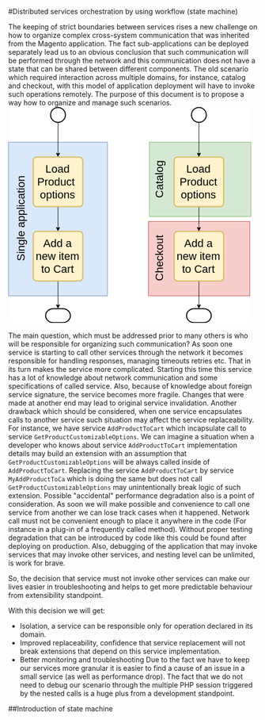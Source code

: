 #Distributed services orchestration by using workflow (state machine)

The keeping of strict boundaries between services rises a new challenge on how to organize complex cross-system communication that was inherited from the Magento application. The fact sub-applications can be deployed separately lead us to an obvious conclusion that such communication will be performed through the network and this communication does not have a state that can be shared between different components. The old scenario which required interaction across multiple domains, for instance, catalog and checkout, with this model of application deployment will have to invoke such operations remotely. The purpose of this document is to propose a way how to organize and manage such scenarios.
![Figure 1](services-orchestration/so1.png)

The main question, which must be addressed prior to many others is who will be responsible for organizing such communication? As soon one service is starting to call other services through the network it becomes responsible for handling responses, managing timeouts retries etc. That in its turn makes the service more complicated. Starting this time this service has a lot of knowledge about network communication and some specifications of called service. Also, because of knowledge about foreign service signature, the service becomes more fragile. Changes that were made at another end may lead to original service invalidation. Another drawback which should be considered, when one service encapsulates calls to another service such situation may affect the service replaceability. For instance, we have service `AddProductToCart` which incapsulate call to service `GetProductCustomizableOptions`. We can imagine a situation when a developer who knows about service `AddProductToCart` implementation details may build an extension with an assumption that `GetProductCustomizableOptions` will be always called inside of `AddProductToCart`. Replacing the service `AddProductToCart` by service `MyAddProductToCa` which is doing the same but does not call `GetProductCustomizableOptions` may unintentionally break logic of such extension. Possible "accidental" performance degradation also is a point of consideration. As soon we will make possible and convenience to call one service from another we can lose track cases when it happened. Network call must not be convenient enough to place it anywhere in the code (For instance in a plug-in of a frequently called method). Without proper testing degradation that can be introduced by code like this could be found after deploying on production. Also, debugging of the application that may invoke services that may invoke other services, and nesting level can be unlimited, is work for brave.

So, the decision that service must not invoke other services can make our lives easier in troubleshooting and helps to get more predictable behaviour from extensibility standpoint.

With this decision we will get:
* Isolation, a service can be responsible only for operation declared in its domain.
* Improved replaceability, confidence that service replacement will not break extensions that depend on this service implementation.
* Better monitoring and troubleshooting Due to the fact we have to keep our services more granular it is easier to find a cause of an issue in a small service (as well as performance drop). The fact that we do not need to debug our scenario through the multiple PHP session triggered by the nested calls is a huge plus from a development standpoint.

##Introduction of state machine
